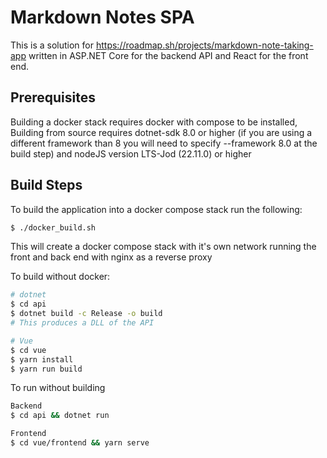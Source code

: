 # Markdown Notes SPA

This is a solution for https://roadmap.sh/projects/markdown-note-taking-app written in ASP.NET Core for the backend API and React for the front end.

## Prerequisites

Building a docker stack requires docker with compose to be installed,
Building from source requires dotnet-sdk 8.0 or higher (if you are using a different framework than 8 you will need to specify --framework 8.0 at the build step) and nodeJS version LTS-Jod (22.11.0) or higher 

## Build Steps

To build the application into a docker compose stack run the following:
```sh
$ ./docker_build.sh
```
This will create a docker compose stack with it's own network running the front and back end with nginx as a reverse proxy

To build without docker:
```sh
# dotnet
$ cd api
$ dotnet build -c Release -o build
# This produces a DLL of the API

# Vue
$ cd vue
$ yarn install
$ yarn run build
```

To run without building

```sh
Backend
$ cd api && dotnet run

Frontend
$ cd vue/frontend && yarn serve
```